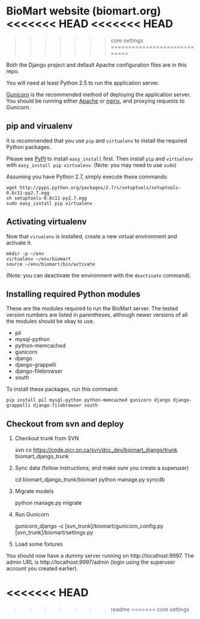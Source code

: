 BioMart website (biomart.org)
<<<<<<< HEAD
<<<<<<< HEAD
=======
>>>>>>> core settings
=============================

Both the Django project and default Apache configuration files
are in this repo.

You will need at least Python 2.5 to run the application server.

[Gunicorn](http://gunicorn.org/) is the recommended method of deploying the application 
server. You should be running either [Apache](http://apache.org/) or 
[nginx](http://nginx.org), and proxying requests to Gunicorn.


pip and virualenv
-----------------

It is recommended that you use `pip` and `virtualenv` to install the required Python packages.

Please see [PyPI](http://pypi.python.org/) to install `easy_install` first. Then install 
`pip` and `virtualenv` with `easy_install pip virtualenv`. (Note: you may need to use `sudo`)

Assuming you have Python 2.7, simply execute these commands:

    wget http://pypi.python.org/packages/2.7/s/setuptools/setuptools-0.6c11-py2.7.egg
    sh setuptools-0.6c11-py2.7.egg
    sudo easy_isntall pip virtualenv


Activating virtualenv
---------------------

Now that `virualenv` is installed, create a new virtual environment and activate it.

    mkdir -p ~/env
    virtualenv ~/env/biomart
    source ~/env/biomart/bin/activate

(Note: you can deactivate the environment with the `deactivate` command).


Installing required Python modules
----------------------------------

These are the modules required to run the BioMart server. The tested version numbers are 
listed in parentheses, although newer versions of all the modules should be okay to use.

* pil
* mysql-python
* python-memcached
* gunicorn 
* django 
* django-grappelli
* django-filebrowser
* south

To install these packages, run this command:

    pip install pil mysql-python python-memcached gunicorn django django-grappelli django-filebrowser south


Checkout from svn and deploy
----------------------------

1. Checkout trunk from SVN

    svn co https://code.oicr.on.ca/svn/dcc_dev/biomart_django/trunk biomart_django_trunk

2. Sync data (follow instructions, and make sure you create a superuser)

    cd biomart_django_trunk/biomart
    python manage.py syncdb

3. Migrate models

    python manage.py migrate 

4. Run Gunicorn

    gunicorn_django -c [svn_trunk]/biomart/gunicorn_config.py [svn_trunk]/biomart/settings.py

5. Load some fixtures

You should now have a dummy server running on http://localhost:9997. The admin URL is 
http://localhost:9997/admin (login using the superuser account you created earlier).


<<<<<<< HEAD
=======
>>>>>>> readme
=======
>>>>>>> core settings
